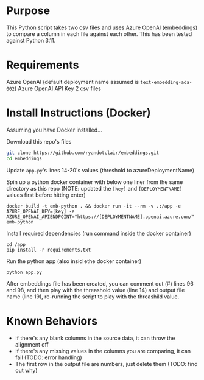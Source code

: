 # Purpose

This Python script takes two csv files and uses Azure OpenAI (embeddings) to compare a column in each file against each other. This has been tested against Python 3.11.

# Requirements
Azure OpenAI (default deployment name assumed is `text-embedding-ada-002`)
Azure OpenAI API Key
2 csv files

# Install Instructions (Docker)
Assuming you have Docker installed...

Download this repo's files
```bash
git clone https://github.com/ryandotclair/embeddings.git
cd embeddings
```

Update `app.py`'s lines 14-20's values (threshold to azureDeploymentName)

Spin up a python docker container with below one liner from the same directory as this repo (NOTE: updated the `[key]` and `[DEPLOYMENTNAME]` values first before hitting enter)
```bosh
docker build -t emb-python . && docker run -it --rm -v .:/app -e AZURE_OPENAI_KEY=[key] -e AZURE_OPENAI_APIENDPOINT="https://[DEPLOYMENTNAME].openai.azure.com/" emb-python
```

Install required dependencies (run command inside the docker container)
```bosh
cd /app
pip install -r requirements.txt
```

Run the python app (also insid ethe docker container)
```bosh
python app.py
```

After embeddings file has been created, you can comment out (#) lines 96 and 98, and then play with the threashold value (line 14) and output file name (line 19), re-running the script to play with the threashild value.

# Known Behaviors
- If there's any blank columns in the source data, it can throw the alignment off
- If there's any missing values in the columns you are comparing, it can fail (TODO: error handling)
- The first row in the output file are numbers, just delete them (TODO: find out why)